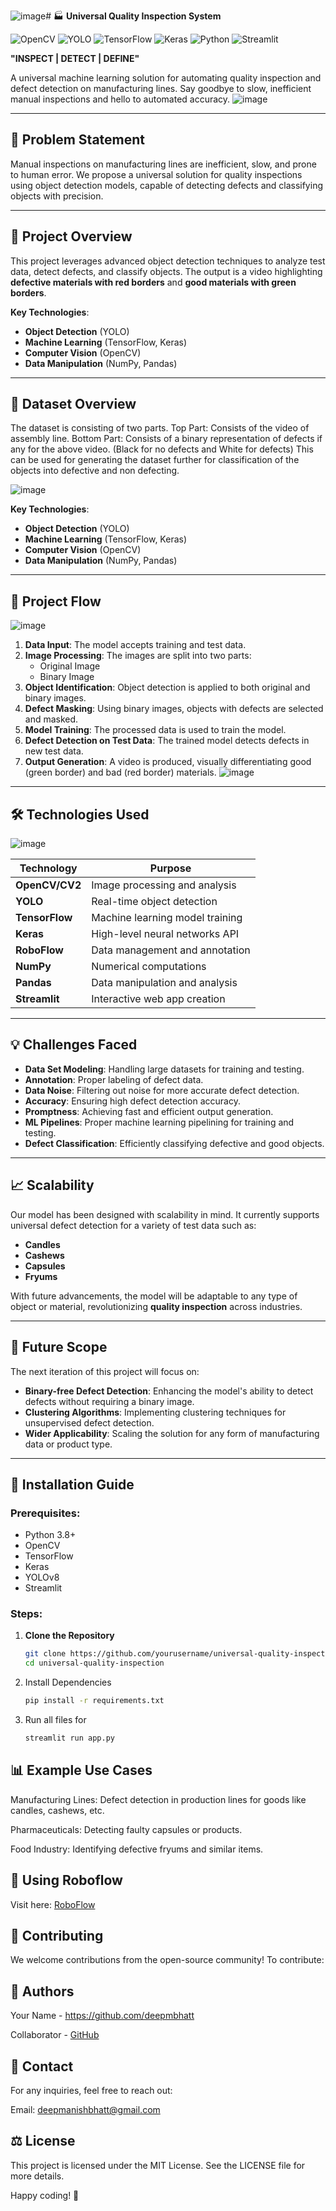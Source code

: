 ![image](https://github.com/user-attachments/assets/117b90db-42f1-4a7c-9568-c53ac7f53529)# 🏭 **Universal Quality Inspection System** 

![OpenCV](https://img.shields.io/badge/OpenCV-4.5.3-brightgreen)
![YOLO](https://img.shields.io/badge/YOLO-v8-blue)
![TensorFlow](https://img.shields.io/badge/TensorFlow-2.13.0-orange)
![Keras](https://img.shields.io/badge/Keras-2.6.0-red)
![Python](https://img.shields.io/badge/Python-3.11.8-yellow)
![Streamlit](https://img.shields.io/badge/Streamlit-1.3.0-lightgrey)

**"INSPECT | DETECT | DEFINE"**

A universal machine learning solution for automating quality inspection and defect detection on manufacturing lines. Say goodbye to slow, inefficient manual inspections and hello to automated accuracy.
![image](https://github.com/user-attachments/assets/09c694d1-c3cf-4583-abc9-3bb92dd739e7)

---

## 🎯 **Problem Statement**

Manual inspections on manufacturing lines are inefficient, slow, and prone to human error. We propose a universal solution for quality inspections using object detection models, capable of detecting defects and classifying objects with precision.

---

## 🚀 **Project Overview**

This project leverages advanced object detection techniques to analyze test data, detect defects, and classify objects. The output is a video highlighting **defective materials with red borders** and **good materials with green borders**.

**Key Technologies**:
- **Object Detection** (YOLO)
- **Machine Learning** (TensorFlow, Keras)
- **Computer Vision** (OpenCV)
- **Data Manipulation** (NumPy, Pandas)

---
## 🚀 **Dataset Overview**

The dataset is consisting of two parts.
Top Part: Consists of the video of assembly line.
Bottom Part: Consists of a binary representation of defects if any for the above video. (Black for no defects and White for defects)
This can be used for generating the dataset further for classification of the objects into defective and non defecting.

![image](https://github.com/user-attachments/assets/9919ab00-2efb-43dd-aaf4-f59867a6ba6b)


**Key Technologies**:
- **Object Detection** (YOLO)
- **Machine Learning** (TensorFlow, Keras)
- **Computer Vision** (OpenCV)
- **Data Manipulation** (NumPy, Pandas)

---

## 📂 **Project Flow**

![image](https://github.com/user-attachments/assets/d383e66b-17ad-4bde-a90b-b50a2b02acf3)

1. **Data Input**: The model accepts training and test data.
2. **Image Processing**: The images are split into two parts:
    - Original Image
    - Binary Image
3. **Object Identification**: Object detection is applied to both original and binary images.
4. **Defect Masking**: Using binary images, objects with defects are selected and masked.
5. **Model Training**: The processed data is used to train the model.
6. **Defect Detection on Test Data**: The trained model detects defects in new test data.
7. **Output Generation**: A video is produced, visually differentiating good (green border) and bad (red border) materials.
![image](https://github.com/user-attachments/assets/b4143837-e465-40cd-b4b8-cfd5213fa5a3)

---

## 🛠 **Technologies Used**

![image](https://github.com/user-attachments/assets/14ce3792-53ef-46e0-9a17-088b1b57855e)


| Technology      | Purpose                               |
|-----------------|---------------------------------------|
| **OpenCV/CV2**  | Image processing and analysis         |
| **YOLO**        | Real-time object detection            |
| **TensorFlow**  | Machine learning model training       |
| **Keras**       | High-level neural networks API        |
| **RoboFlow**    | Data management and annotation        |
| **NumPy**       | Numerical computations                |
| **Pandas**      | Data manipulation and analysis        |
| **Streamlit**   | Interactive web app creation          |

---

## 💡 **Challenges Faced**

- **Data Set Modeling**: Handling large datasets for training and testing.
- **Annotation**: Proper labeling of defect data.
- **Data Noise**: Filtering out noise for more accurate defect detection.
- **Accuracy**: Ensuring high defect detection accuracy.
- **Promptness**: Achieving fast and efficient output generation.
- **ML Pipelines**: Proper machine learning pipelining for training and testing.
- **Defect Classification**: Efficiently classifying defective and good objects.

---

## 📈 **Scalability**

Our model has been designed with scalability in mind. It currently supports universal defect detection for a variety of test data such as:
- **Candles**
- **Cashews**
- **Capsules**
- **Fryums**

With future advancements, the model will be adaptable to any type of object or material, revolutionizing **quality inspection** across industries.

---

## 🔮 **Future Scope**

The next iteration of this project will focus on:
- **Binary-free Defect Detection**: Enhancing the model's ability to detect defects without requiring a binary image.
- **Clustering Algorithms**: Implementing clustering techniques for unsupervised defect detection.
- **Wider Applicability**: Scaling the solution for any form of manufacturing data or product type.

---

## 📜 **Installation Guide**

### Prerequisites:
- Python 3.8+
- OpenCV
- TensorFlow
- Keras
- YOLOv8
- Streamlit

### Steps:

1. **Clone the Repository**
   ```bash
   git clone https://github.com/yourusername/universal-quality-inspection.git
   cd universal-quality-inspection
2. Install Dependencies
   ```bash
   pip install -r requirements.txt

3. Run all files for 
   ```bash
   streamlit run app.py

## 📊 Example Use Cases

Manufacturing Lines: Defect detection in production lines for goods like candles, cashews, etc.

Pharmaceuticals: Detecting faulty capsules or products.

Food Industry: Identifying defective fryums and similar items.

## 🚀 **Using Roboflow**

Visit here: [RoboFlow](https://blog.roboflow.com/getting-started-with-roboflow/)

## 🤖 Contributing
We welcome contributions from the open-source community! To contribute:

## 🏅 Authors

Your Name - https://github.com/deepmbhatt

Collaborator - [GitHub](https://github.com/deepmbhatt)

## 📧 Contact

For any inquiries, feel free to reach out:

Email: deepmanishbhatt@gmail.com

## ⚖️ License

This project is licensed under the MIT License. See the LICENSE file for more details.

Happy coding! 🎉
